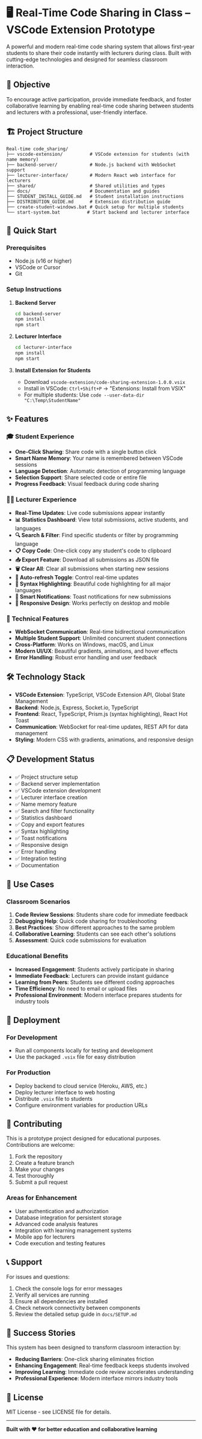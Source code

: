 # 🖥️ Real-Time Code Sharing in Class – VSCode Extension Prototype

A powerful and modern real-time code sharing system that allows first-year students to share their code instantly with lecturers during class. Built with cutting-edge technologies and designed for seamless classroom interaction.

## 🎯 Objective

To encourage active participation, provide immediate feedback, and foster collaborative learning by enabling real-time code sharing between students and lecturers with a professional, user-friendly interface.

## 🏗️ Project Structure

```
Real-time code_sharing/
├── vscode-extension/          # VSCode extension for students (with name memory)
├── backend-server/            # Node.js backend with WebSocket support
├── lecturer-interface/        # Modern React web interface for lecturers
├── shared/                    # Shared utilities and types
├── docs/                      # Documentation and guides
├── STUDENT_INSTALL_GUIDE.md   # Student installation instructions
├── DISTRIBUTION_GUIDE.md      # Extension distribution guide
├── create-student-windows.bat # Quick setup for multiple students
└── start-system.bat          # Start backend and lecturer interface
```

## 🚀 Quick Start

### Prerequisites
- Node.js (v16 or higher)
- VSCode or Cursor
- Git

### Setup Instructions

1. **Backend Server**
   ```bash
   cd backend-server
   npm install
   npm start
   ```

2. **Lecturer Interface**
   ```bash
   cd lecturer-interface
   npm install
   npm start
   ```

3. **Install Extension for Students**
   - Download `vscode-extension/code-sharing-extension-1.0.0.vsix`
   - Install in VSCode: `Ctrl+Shift+P` → "Extensions: Install from VSIX"
   - For multiple students: Use `code --user-data-dir "C:\Temp\StudentName"`

## ✨ Features

### 🎓 **Student Experience**
- **One-Click Sharing**: Share code with a single button click
- **Smart Name Memory**: Your name is remembered between VSCode sessions
- **Language Detection**: Automatic detection of programming language
- **Selection Support**: Share selected code or entire file
- **Progress Feedback**: Visual feedback during code sharing

### 👨‍🏫 **Lecturer Experience**
- **Real-Time Updates**: Live code submissions appear instantly
- **📊 Statistics Dashboard**: View total submissions, active students, and languages
- **🔍 Search & Filter**: Find specific students or filter by programming language
- **📋 Copy Code**: One-click copy any student's code to clipboard
- **📥 Export Feature**: Download all submissions as JSON file
- **🗑️ Clear All**: Clear all submissions when starting new sessions
- **🔄 Auto-refresh Toggle**: Control real-time updates
- **💎 Syntax Highlighting**: Beautiful code highlighting for all major languages
- **🔔 Smart Notifications**: Toast notifications for new submissions
- **📱 Responsive Design**: Works perfectly on desktop and mobile

### 🔧 **Technical Features**
- **WebSocket Communication**: Real-time bidirectional communication
- **Multiple Student Support**: Unlimited concurrent student connections
- **Cross-Platform**: Works on Windows, macOS, and Linux
- **Modern UI/UX**: Beautiful gradients, animations, and hover effects
- **Error Handling**: Robust error handling and user feedback

## 🛠️ Technology Stack

- **VSCode Extension**: TypeScript, VSCode Extension API, Global State Management
- **Backend**: Node.js, Express, Socket.io, TypeScript
- **Frontend**: React, TypeScript, Prism.js (syntax highlighting), React Hot Toast
- **Communication**: WebSocket for real-time updates, REST API for data management
- **Styling**: Modern CSS with gradients, animations, and responsive design

## 📋 Development Status

- ✅ Project structure setup
- ✅ Backend server implementation
- ✅ VSCode extension development
- ✅ Lecturer interface creation
- ✅ Name memory feature
- ✅ Search and filter functionality
- ✅ Statistics dashboard
- ✅ Copy and export features
- ✅ Syntax highlighting
- ✅ Toast notifications
- ✅ Responsive design
- ✅ Error handling
- ✅ Integration testing
- ✅ Documentation

## 🎯 Use Cases

### **Classroom Scenarios**
1. **Code Review Sessions**: Students share code for immediate feedback
2. **Debugging Help**: Quick code sharing for troubleshooting
3. **Best Practices**: Show different approaches to the same problem
4. **Collaborative Learning**: Students can see each other's solutions
5. **Assessment**: Quick code submissions for evaluation

### **Educational Benefits**
- **Increased Engagement**: Students actively participate in sharing
- **Immediate Feedback**: Lecturers can provide instant guidance
- **Learning from Peers**: Students see different coding approaches
- **Time Efficiency**: No need to email or upload files
- **Professional Environment**: Modern interface prepares students for industry tools

## 🚀 Deployment

### **For Development**
- Run all components locally for testing and development
- Use the packaged `.vsix` file for easy distribution

### **For Production**
- Deploy backend to cloud service (Heroku, AWS, etc.)
- Deploy lecturer interface to web hosting
- Distribute `.vsix` file to students
- Configure environment variables for production URLs

## 🤝 Contributing

This is a prototype project designed for educational purposes. Contributions are welcome:

1. Fork the repository
2. Create a feature branch
3. Make your changes
4. Test thoroughly
5. Submit a pull request

### **Areas for Enhancement**
- User authentication and authorization
- Database integration for persistent storage
- Advanced code analysis features
- Integration with learning management systems
- Mobile app for lecturers
- Code execution and testing features

## 📞 Support

For issues and questions:

1. Check the console logs for error messages
2. Verify all services are running
3. Ensure all dependencies are installed
4. Check network connectivity between components
5. Review the detailed setup guide in `docs/SETUP.md`

## 🎉 Success Stories

This system has been designed to transform classroom interaction by:
- **Reducing Barriers**: One-click sharing eliminates friction
- **Enhancing Engagement**: Real-time feedback keeps students involved
- **Improving Learning**: Immediate code review accelerates understanding
- **Professional Experience**: Modern interface mirrors industry tools

## 📄 License

MIT License - see LICENSE file for details.

---

**Built with ❤️ for better education and collaborative learning** 